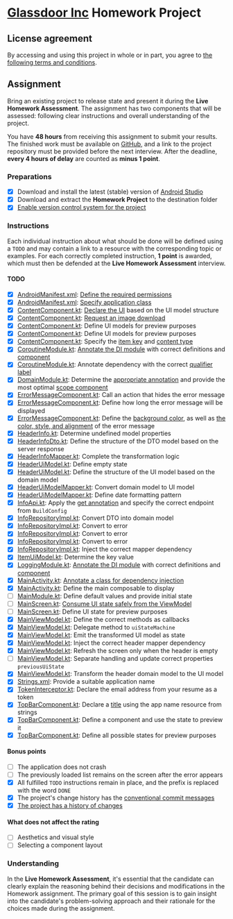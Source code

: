 # [Glassdoor Inc](https://www.glassdoor.com) Homework Project

## License agreement

By accessing and using this project in whole or in part, you agree to [the following terms and conditions](LICENSE.md).

## Assignment

Bring an existing project to release state and present it during the **Live Homework Assessment**.
The assignment has two components that will be assessed: following clear instructions and overall understanding of the project.

You have **48 hours** from receiving this assignment to submit your results.
The finished work must be available on [GitHub](https://github.com), and a link to the project repository must be provided before the next interview.
After the deadline, **every 4 hours of delay** are counted as **minus 1 point**.

### Preparations

- [X] Download and install the latest (stable) version of [Android Studio](https://developer.android.com/studio)
- [X] Download and extract the **Homework Project** to the destination folder
- [X] [Enable version control system for the project](https://docs.github.com/en/migrations/importing-source-code/using-the-command-line-to-import-source-code/adding-locally-hosted-code-to-github)

### Instructions

Each individual instruction about what should be done will be defined using a `TODO` and may contain a link to a resource with the corresponding topic or examples.
For each correctly completed instruction, **1 point** is awarded, which must then be defended at the **Live Homework Assessment** interview.

#### TODO

- [X] [AndroidManifest.xml](app/src/main/AndroidManifest.xml): [Define the required permissions](https://developer.android.com/develop/connectivity/network-ops/connecting)
- [X] [AndroidManifest.xml](app/src/main/AndroidManifest.xml): [Specify application class](https://developer.android.com/reference/android/app/Application)
- [X] [ContentComponent.kt](app/src/main/java/com/glassdoor/intern/presentation/ui/component/ContentComponent.kt): [Declare the UI](https://developer.android.com/codelabs/jetpack-compose-basics#5) based on the UI model structure
- [X] [ContentComponent.kt](app/src/main/java/com/glassdoor/intern/presentation/ui/component/ContentComponent.kt): [Request an image download](https://github.com/coil-kt/coil#requests)
- [X] [ContentComponent.kt](app/src/main/java/com/glassdoor/intern/presentation/ui/component/ContentComponent.kt): Define UI models for preview purposes
- [X] [ContentComponent.kt](app/src/main/java/com/glassdoor/intern/presentation/ui/component/ContentComponent.kt): Define UI models for preview purposes
- [X] [ContentComponent.kt](app/src/main/java/com/glassdoor/intern/presentation/ui/component/ContentComponent.kt): Specify the [item key](https://developer.android.com/jetpack/compose/lists#item-keys) and [content type](https://developer.android.com/jetpack/compose/lists#content-type)
- [X] [CoroutineModule.kt](app/src/main/java/com/glassdoor/intern/utils/coroutine/CoroutineModule.kt): [Annotate the DI module](https://developer.android.com/training/dependency-injection/hilt-android#hilt-modules) with correct definitions and [component](https://developer.android.com/training/dependency-injection/hilt-android#hilt-modules)
- [X] [CoroutineModule.kt](app/src/main/java/com/glassdoor/intern/utils/coroutine/CoroutineModule.kt): Annotate dependency with the correct [qualifier label](https://developer.android.com/training/dependency-injection/hilt-android#multiple-bindings)
- [X] [DomainModule.kt](app/src/main/java/com/glassdoor/intern/domain/di/DomainModule.kt): Determine the [appropriate annotation](https://developer.android.com/codelabs/android-hilt#6) and provide the most optimal [scope component](https://developer.android.com/training/dependency-injection/hilt-android#generated-components)
- [X] [ErrorMessageComponent.kt](app/src/main/java/com/glassdoor/intern/presentation/ui/component/ErrorMessageComponent.kt): Call an action that hides the error message
- [X] [ErrorMessageComponent.kt](app/src/main/java/com/glassdoor/intern/presentation/ui/component/ErrorMessageComponent.kt): Define how long the error message will be displayed
- [X] [ErrorMessageComponent.kt](app/src/main/java/com/glassdoor/intern/presentation/ui/component/ErrorMessageComponent.kt): Define the [background color](https://developer.android.com/jetpack/compose/modifiers#scope-safety), as well as [the color, style, and alignment](https://developer.android.com/jetpack/compose/text/style-text) of the error message
- [X] [HeaderInfo.kt](app/src/main/java/com/glassdoor/intern/domain/model/HeaderInfo.kt): Determine undefined model properties
- [X] [HeaderInfoDto.kt](app/src/main/java/com/glassdoor/intern/data/model/HeaderInfoDto.kt): Define the structure of the DTO model based on the server response
- [X] [HeaderInfoMapper.kt](app/src/main/java/com/glassdoor/intern/data/mapper/HeaderInfoMapper.kt): Complete the transformation logic
- [X] [HeaderUiModel.kt](app/src/main/java/com/glassdoor/intern/presentation/model/HeaderUiModel.kt): Define empty state
- [X] [HeaderUiModel.kt](app/src/main/java/com/glassdoor/intern/presentation/model/HeaderUiModel.kt): Define the structure of the UI model based on the domain model
- [X] [HeaderUiModelMapper.kt](app/src/main/java/com/glassdoor/intern/presentation/mapper/HeaderUiModelMapper.kt): Convert domain model to UI model
- [X] [HeaderUiModelMapper.kt](app/src/main/java/com/glassdoor/intern/presentation/mapper/HeaderUiModelMapper.kt): Define date formatting pattern
- [X] [InfoApi.kt](app/src/main/java/com/glassdoor/intern/data/source/InfoApi.kt): Apply the [get annotation](https://square.github.io/retrofit) and specify the correct endpoint from `BuildConfig`
- [X] [InfoRepositoryImpl.kt](app/src/main/java/com/glassdoor/intern/data/repository/InfoRepositoryImpl.kt): Convert DTO into domain model
- [X] [InfoRepositoryImpl.kt](app/src/main/java/com/glassdoor/intern/data/repository/InfoRepositoryImpl.kt): Convert to error
- [X] [InfoRepositoryImpl.kt](app/src/main/java/com/glassdoor/intern/data/repository/InfoRepositoryImpl.kt): Convert to error
- [X] [InfoRepositoryImpl.kt](app/src/main/java/com/glassdoor/intern/data/repository/InfoRepositoryImpl.kt): Convert to error
- [X] [InfoRepositoryImpl.kt](app/src/main/java/com/glassdoor/intern/data/repository/InfoRepositoryImpl.kt): Inject the correct mapper dependency
- [X] [ItemUiModel.kt](app/src/main/java/com/glassdoor/intern/presentation/model/ItemUiModel.kt): Determine the key value
- [X] [LoggingModule.kt](app/src/main/java/com/glassdoor/intern/utils/logging/LoggingModule.kt): [Annotate the DI module](https://developer.android.com/training/dependency-injection/hilt-android#hilt-modules) with correct definitions and [component](https://developer.android.com/training/dependency-injection/hilt-android#hilt-modules)
- [X] [MainActivity.kt](app/src/main/java/com/glassdoor/intern/presentation/ui/MainActivity.kt): [Annotate a class for dependency injection](https://developer.android.com/training/dependency-injection/hilt-android#android-classes)
- [X] [MainActivity.kt](app/src/main/java/com/glassdoor/intern/presentation/ui/MainActivity.kt): Define the main composable to display
- [ ] [MainModule.kt](app/src/main/java/com/glassdoor/intern/presentation/di/MainModule.kt): Define default values and provide initial state
- [ ] [MainScreen.kt](app/src/main/java/com/glassdoor/intern/presentation/ui/MainScreen.kt): [Consume UI state safely from the ViewModel](https://developer.android.com/codelabs/jetpack-compose-advanced-state-side-effects#3)
- [ ] [MainScreen.kt](app/src/main/java/com/glassdoor/intern/presentation/ui/MainScreen.kt): Define UI state for preview purposes
- [X] [MainViewModel.kt](app/src/main/java/com/glassdoor/intern/presentation/MainViewModel.kt): Define the correct methods as callbacks
- [X] [MainViewModel.kt](app/src/main/java/com/glassdoor/intern/presentation/MainViewModel.kt): Delegate method to `uiStateMachine`
- [X] [MainViewModel.kt](app/src/main/java/com/glassdoor/intern/presentation/MainViewModel.kt): Emit the transformed UI model as state
- [X] [MainViewModel.kt](app/src/main/java/com/glassdoor/intern/presentation/MainViewModel.kt): Inject the correct header mapper dependency
- [X] [MainViewModel.kt](app/src/main/java/com/glassdoor/intern/presentation/MainViewModel.kt): Refresh the screen only when the header is empty
- [ ] [MainViewModel.kt](app/src/main/java/com/glassdoor/intern/presentation/MainViewModel.kt): Separate handling and update correct properties `previousUiState`
- [X] [MainViewModel.kt](app/src/main/java/com/glassdoor/intern/presentation/MainViewModel.kt): Transform the header domain model to the UI model
- [X] [Strings.xml](app/src/main/res/values/strings.xml): Provide a suitable application name
- [X] [TokenInterceptor.kt](app/src/main/java/com/glassdoor/intern/data/network/TokenInterceptor.kt): Declare the email address from your resume as a token
- [X] [TopBarComponent.kt](app/src/main/java/com/glassdoor/intern/presentation/ui/component/TopBarComponent.kt): Declare a [title](https://developer.android.com/reference/kotlin/androidx/compose/material/package-summary#Text(androidx.compose.ui.text.AnnotatedString,androidx.compose.ui.Modifier,androidx.compose.ui.graphics.Color,androidx.compose.ui.unit.TextUnit,androidx.compose.ui.text.font.FontStyle,androidx.compose.ui.text.font.FontWeight,androidx.compose.ui.text.font.FontFamily,androidx.compose.ui.unit.TextUnit,androidx.compose.ui.text.style.TextDecoration,androidx.compose.ui.text.style.TextAlign,androidx.compose.ui.unit.TextUnit,androidx.compose.ui.text.style.TextOverflow,kotlin.Boolean,kotlin.Int,kotlin.Int,kotlin.collections.Map,kotlin.Function1,androidx.compose.ui.text.TextStyle)) using the app name resource from strings
- [X] [TopBarComponent.kt](app/src/main/java/com/glassdoor/intern/presentation/ui/component/TopBarComponent.kt): Define a component and use the state to preview it
- [X] [TopBarComponent.kt](app/src/main/java/com/glassdoor/intern/presentation/ui/component/TopBarComponent.kt): Define all possible states for preview purposes

#### Bonus points

- [ ] The application does not crash
- [ ] The previously loaded list remains on the screen after the error appears
- [X] All fulfilled `TODO` instructions remain in place, and the prefix is replaced with the word `DONE`
- [X] The project's change history has the [conventional commit messages](https://www.conventionalcommits.org/en/v1.0.0)
- [X] [The project has a history of changes](https://git-scm.com/book/en/v2/Git-Basics-Recording-Changes-to-the-Repository)

#### What does not affect the rating

- [ ] Aesthetics and visual style
- [ ] Selecting a component layout

### Understanding

In the **Live Homework Assessment**, it's essential that the candidate can clearly explain the reasoning behind their decisions and modifications in the Homework assignment.
The primary goal of this session is to gain insight into the candidate's problem-solving approach and their rationale for the choices made during the assignment.
